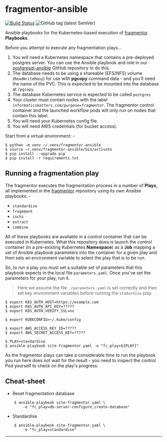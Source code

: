 # fragmentor-ansible

[![Build Status](https://travis-ci.com/InformaticsMatters/fragmentor-ansible.svg?branch=master)](https://travis-ci.com/InformaticsMatters/fragmentor-ansible)
![GitHub tag (latest SemVer)](https://img.shields.io/github/tag/informaticsmatters/fragmentor-ansible)

Ansible playbooks for the Kubernetes-based execution of [fragmentor]
**Playbooks**.

Before you attempt to execute any fragmentation plays...

1.  You will need a Kubernetes namespace that contains a pre-deployed postgres
    server. You can use the Ansible playbook and role in our [postgresql-ansible]
    GitHub repository to do this.
2.  The database needs to be using a shareable (EFS/NFS) volume
    (`ReadWriteMany`) for use with **pgcopy** command data - and you'll need
    the name of the PVC. This is expected to be mounted into the database at
    `/pgcopy`.
3.  The database Kubernetes service is expected to be called `postgres`
4.  Your cluster must contain nodes with the label
    `informaticsmatters.com/purpose=fragmentor`. The fragmentor control
    container and the launched workflow pods will only run on nodes
    that contain this label.
5.  You will need your Kubernetes config file.
6.  You will need AWS credentials (for bucket access).

Start from a virtual environment: -

    $ python -m venv ~/.venv/fragmentor-ansible
    $ source ~/.venv/fragmentor-ansible/bin/activate
    $ pip install --upgrade pip
    $ pip install -r requirements.txt
    
## Running a fragmentation play
The fragmentor executes the fragmentation process in a number of **Plays**,
all implemented in the [fragmentor] repository using its own Ansible
playbooks: -

-   `standardise`
-   `fragement`
-   `inchi`
-   `extract`
-   `combine`

All of these playbooks are available in a _control_ container that can be
executed in Kubernetes. What this repository does is launch the _control_
container (in a pre-existing Kubernetes **Namespace**) as a **Job** mapping
a set of Ansible playbook parameters into the container for a given play
and then sets an environment variable to select the play that is to be run.

So, to run a play you must set a suitable set of parameters that this
playbook expects in the local file `parameters.yaml`. Once you've set the
parameters for your play, run it.

>   Here we assume the file `./parameters.yaml` is set correctly and then
    set key environment variables before running the `stadardise` play.

    $ export K8S_AUTH_HOST=https://example.com
    $ export K8S_AUTH_API_KEY=?????
    $ export K8S_AUTH_VERIFY_SSL=no

    $ export KUBECONFIG=~/.kube/config

    $ export AWS_ACCESS_KEY_ID=?????
    $ export AWS_SECRET_ACCESS_KEY=?????

    $ PLAY=standardise
    $ ansible-playbook site-fragmentor.yaml -e "fc_play=${PLAY}"

As the fragmentor plays can take a considerable time to run the
playbook you run here does not wait for the result - you need to
inspect the control Pod yourself to check on the play's progress.

## Cheat-sheet
-   Reset fragmentation database

```
    $ ansible-playbook site-fragmentor.yaml \
        -e "fc_play=db-server-configure_create-database"
```

-   Standardise

```
    $ ansible-playbook site-fragmentor.yaml \
        -e "fc_play=standardise"
```

---

[fragmentor]: https://github.com/InformaticsMatters/fragmentor
[postgresql-ansible]: https://github.com/InformaticsMatters/postgresql-ansible 
